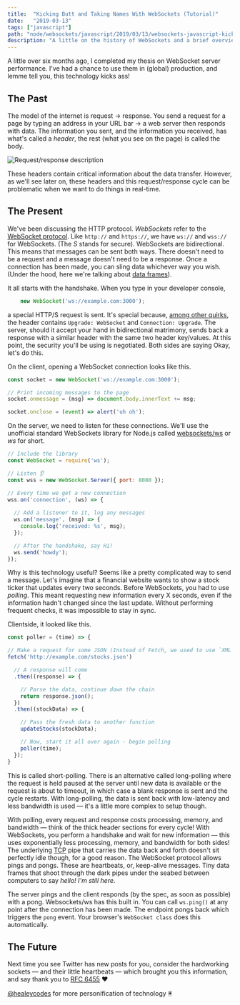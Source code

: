 ```yaml
---
title:  "Kicking Butt and Taking Names With WebSockets (Tutorial)"
date:   "2019-03-13"
tags: ["javascript"]
path: "node/websockets/javascript/2019/03/13/websockets-javascript-kicking.html"
description: "A little on the history of WebSockets and a brief overview on how to use them in JavaScript."
---
```


A little over six months ago, I completed my thesis on WebSocket server performance. I've had a chance to use them in (global) production, and lemme tell you, this technology kicks ass!

## The Past

The model of the internet is request -> response. You send a request for a page by typing an address in your URL bar -> a web server then responds with data. The information you sent, and the information you received, has what's called a *header*, the rest (what you see on the page) is called the body.

![Request/response description](reqres.png)

These headers contain critical information about the data transfer. However, as we'll see later on, these headers and this request/response cycle can be problematic when we want to do things in real-time.

## The Present

We've been discussing the HTTP protocol. *WebSockets* refer to the [WebSocket protocol](https://tools.ietf.org/html/rfc6455). Like `http://` and `https://`, we have `ws://` and `wss://` for WebSockets. (The *S* stands for secure). WebSockets are bidirectional. This means that messages can be sent both ways. There doesn't need to be a request and a message doesn't need to be a response. Once a connection has been made, you can sling data whichever way you wish. (Under the hood, here we're talking about [data frames](https://developer.mozilla.org/en-US/docs/Web/API/WebSockets_API/Writing_WebSocket_servers#Exchanging_Data_Frames)).

It all starts with the handshake. When you type in your developer console,

```javascript
    new WebSocket('ws://example.com:3000');
```

a special HTTP/S request is sent. It's special because, [among other quirks](https://developer.mozilla.org/en-US/docs/Web/API/WebSockets_API/Writing_WebSocket_servers#The_WebSocket_Handshake), the header contains `Upgrade: WebSocket` and `Connection: Upgrade`. The server, should it accept your hand in bidirectional matrimony, sends back a response with a similar header with the same two header key/values. At this point, the security you'll be using is negotiated. Both sides are saying Okay, let's do this.

On the client, opening a WebSocket connection looks like this.

```javascript
const socket = new WebSocket('ws://example.com:3000');

// Print incoming messages to the page
socket.onmessage = (msg) => document.body.innerText += msg;

socket.onclose = (event) => alert('uh oh');
```

On the server, we need to listen for these connections. We'll use the unofficial standard WebSockets library for Node.js called [websockets/ws](https://github.com/websockets/ws) or *ws* for short.

```javascript
// Include the library
const WebSocket = require('ws');

// Listen 👂
const wss = new WebSocket.Server({ port: 8080 });

// Every time we get a new connection
wss.on('connection', (ws) => {
  
  // Add a listener to it, log any messages
  ws.on('message', (msg) => {
    console.log('received: %s', msg);
  });

  // After the handshake, say Hi!
  ws.send('howdy');
});
```

Why is this technology useful? Seems like a pretty complicated way to send a message. Let's imagine that a financial website wants to show a stock ticker that updates every two seconds. Before WebSockets, you had to use *polling*. This meant requesting new information every X seconds, even if the information hadn't changed since the last update. Without performing frequent checks, it was impossible to stay in sync.

Clientside, it looked like this.

```javascript
const poller = (time) => {

// Make a request for some JSON (Instead of Fetch, we used to use `XML HttpRequest`!)
fetch('http://example.com/stocks.json')

  // A response will come
  .then((response) => {

    // Parse the data, continue down the chain
    return response.json();
  })
  .then((stockData) => {

    // Pass the fresh data to another function
    updateStocks(stockData);

    // Now, start it all over again - begin polling
    poller(time);
  });
}
```

This is called short-polling. There is an alternative called long-polling where the request is held paused at the server until new data is available or the request is about to timeout, in which case a blank response is sent and the cycle restarts. With long-polling, the data is sent back with low-latency and less bandwidth is used — it's a little more complex to setup though.

With polling, every request and response costs processing, memory, and bandwidth — think of the thick header sections for every cycle! With WebSockets, you perform a handshake and wait for new information — this uses exponentially less processing, memory, and bandwidth for both sides! The underlying [TCP](https://en.wikipedia.org/wiki/Transmission_Control_Protocol) pipe that carries the data back and forth doesn't sit perfectly idle though, for a good reason. The WebSocket protocol allows pings and pongs. These are heartbeats, or, keep-alive messages. Tiny data frames that shoot through the dark pipes under the seabed between computers to say *hello! I'm still here*.

The server pings and the client responds (by the spec, as soon as possible) with a pong. Websockets/ws has this built in. You can call `ws.ping()` at any point after the connection has been made. The endpoint pongs back which triggers the `pong` event. Your browser's `WebSocket class` does this automatically.

## The Future

Next time you see Twitter has new posts for you, consider the hardworking sockets — and their little heartbeats — which brought you this information, and say thank you to [RFC 6455](https://tools.ietf.org/html/rfc6455) ❤️

[@healeycodes](https://twitter.com/healeycodes) for more personification of technology 🖲️
